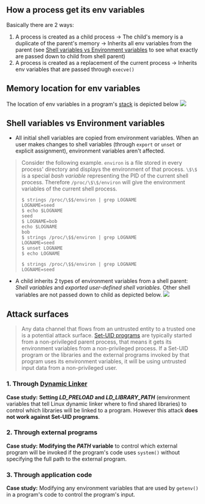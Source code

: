 ## How a process get its env variables

Basically there are 2 ways:
1. A process is created as a child process -> The child's memory is a duplicate of the parent's memory -> Inherits all env variables from the parent (see [Shell variables vs Environment variables](#Shell%20variables%20vs%20Environment%20variables) to see what exactly are passed down to child from shell parent)
2. A process is created as a replacement of the current process -> Inherits env variables that are passed through `execve()`

## Memory location for env variables

The location of env variables in a program's [stack](Stack%20memory.md) is depicted below
![](Env%20var%20location.jpg)

## Shell variables vs Environment variables
- All initial shell variables are copied from environment variables. When an user makes changes to shell variables (through `export` or `unset` or explicit assignment), environment variables aren't affected.
> Consider the following example. `environ` is a file stored in every process' directory and displays the environment of that process. `\$\$` is a special *bash variable* representing the PID of the current shell process. Therefore `/proc/\$\$/environ` will give the environment variables of the current shell process.
> ```
> $ strings /proc/\$$/environ | grep LOGNAME
> LOGNAME=seed
> $ echo $LOGNAME
> seed
> $ LOGNAME=bob
> echo $LOGNAME
> bob
> $ strings /proc/\$$/environ | grep LOGNAME
> LOGNAME=seed
> $ unset LOGNAME
> $ echo LOGNAME
> 
> $ strings /proc/\$$/environ | grep LOGNAME
> LOGNAME=seed
> ```

- A child inherits 2 types of environment variables from a shell parent: *Shell variables* and *exported user-defined shell variables*. Other shell variables are not passed down to child as depicted below.
![](Pasted%20image%2020221118105959.png)

## Attack surfaces

> Any data channel that flows from an untrusted entity to a trusted one is a potential attack surface. [Set-UID programs](Set-UID%20programs.md) are typically started from a non-privileged parent process, that means it gets its environment variables from a non-privileged process. If a Set-UID program or the libraries and the external programs invoked by that program uses its environment variables, it will be using untrusted input data from a non-privileged user.

### 1. Through [Dynamic Linker](Dynamic%20Linker,%20Dynamic%20Loader.md)

**Case study:** **Setting *LD_PRELOAD* and *LD_LIBRARY_PATH*** (environment variables that tell Linux dynamic linker where to find shared libraries) to control which libraries will be linked to a program. However this attack **does not work against Set-UID programs**.

### 2. Through external programs

**Case study:** **Modifying the *PATH* variable** to control which external program will be invoked if the program's code uses `system()` without specifying the full path to the external program.

### 3. Through application code

**Case study:** Modifying any environment variables that are used by `getenv()` in a program's code to control the program's input.
